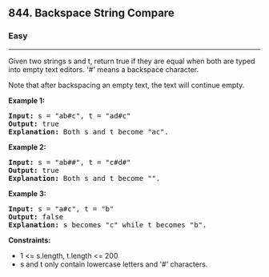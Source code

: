 <h2>844. Backspace String Compare</h2>
<h3>Easy</h3>
<hr>
<div>
<p>Given two strings s and t, return true if they are equal when both are typed into empty text editors. '#' means a backspace character.

Note that after backspacing an empty text, the text will continue empty.

</p>

<p><b>Example 1: </b></p>
<pre>
<strong>Input:</strong> s = "ab#c", t = "ad#c"
<strong>Output:</strong> true
<strong>Explanation:</strong> Both s and t become "ac".
</pre>

<p><b>Example 2: </b></p>
<pre>
<strong>Input:</strong> s = "ab##", t = "c#d#"
<strong>Output:</strong> true
<strong>Explanation:</strong> Both s and t become "".
</pre>

<p><b>Example 3: </b></p>
<pre>
<strong>Input:</strong> s = "a#c", t = "b"
<strong>Output:</strong> false
<strong>Explanation:</strong> s becomes "c" while t becomes "b".
</pre>

<p><b>Constraints:</b></p>
<ul> 
    <li>1 <= s.length, t.length <= 200</li>
    <li>s and t only contain lowercase letters and '#' characters.</li>
</ul>
</div>
